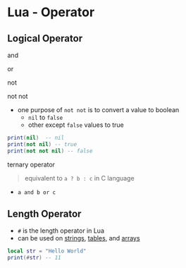 # Lua - Operator

## Logical Operator

and

or

not

not not

- one purpose of `not not` is to convert a value to boolean
  - `nil` to `false`
  - other except `false` values to true

```lua
print(nil)  -- nil
print(not nil) -- true
print(not not nil) -- false
```

ternary operator

> equivalent to `a ? b : c` in C language

- `a and b or c`

## Length Operator

- `#` is the length operator in Lua
- can be used on [strings](), [tables](), and [arrays]()

```lua
local str = "Hello World"
print(#str) -- 11
```



